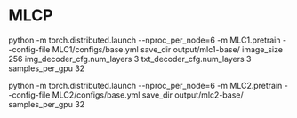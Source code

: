 # MLCP

python -m torch.distributed.launch --nproc_per_node=6 -m MLC1.pretrain --config-file MLC1/configs/base.yml save_dir output/mlc1-base/ image_size 256 img_decoder_cfg.num_layers 3 txt_decoder_cfg.num_layers 3 samples_per_gpu 32


python -m torch.distributed.launch --nproc_per_node=6 -m MLC2.pretrain --config-file MLC2/configs/base.yml save_dir output/mlc2-base/ samples_per_gpu 32
